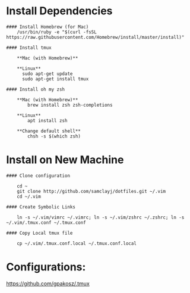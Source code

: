 # Install Dependencies

    #### Install Homebrew (for Mac)
        /usr/bin/ruby -e "$(curl -fsSL https://raw.githubusercontent.com/Homebrew/install/master/install)"
        
    #### Install tmux

        **Mac (with Homebrew)**

        **Linux**
          sudo apt-get update
          sudo apt-get install tmux

    #### Install oh my zsh

        **Mac (with Homebrew)**
            brew install zsh zsh-completions

        **Linux**
            apt install zsh

        **Change default shell**
            chsh -s $(which zsh)

# Install on New Machine

    #### Clone configuration
    
        cd ~
        git clone http://github.com/samclayj/dotfiles.git ~/.vim
        cd ~/.vim
    
    #### Create Symbolic Links

        ln -s ~/.vim/vimrc ~/.vimrc; ln -s ~/.vim/zshrc ~/.zshrc; ln -s ~/.vim/.tmux.conf ~/.tmux.conf

    #### Copy Local tmux file

        cp ~/.vim/.tmux.conf.local ~/.tmux.conf.local

# Configurations:

https://github.com/gpakosz/.tmux

